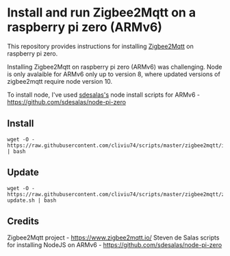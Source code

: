 # Install and run Zigbee2Mqtt on a raspberry pi zero (ARMv6)

This repository provides instructions for installing [Zigbee2Mqtt](https://www.zigbee2mqtt.io/) on raspberry pi zero.

Installing Zigbee2Mqtt on raspberry pi zero (ARMv6) was challenging. Node is only avalaible for ARMv6 only up to version 8, where updated versions of zigbee2mqtt require node version 10.

To install node, I've used [sdesalas's](https://github.com/sdesalas) node install scripts for ARMv6 - https://github.com/sdesalas/node-pi-zero

## Install

```
wget -O - https://raw.githubusercontent.com/cliviu74/scripts/master/zigbee2mqtt/install.sh | bash
```

## Update

```
wget -O - https://raw.githubusercontent.com/cliviu74/scripts/master/zigbee2mqtt/zigbee2mqtt-update.sh | bash
```

## Credits

Zigbee2Mqtt project - https://www.zigbee2mqtt.io/
Steven de Salas scripts for installing NodeJS on ARMv6 - https://github.com/sdesalas/node-pi-zero
